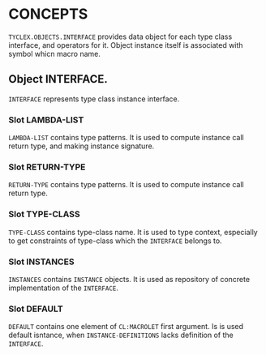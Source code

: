 # CONCEPTS
`TYCLEX.OBJECTS.INTERFACE` provides data object for each type class interface, and operators for it.
Object instance itself is associated with symbol whicn macro name.
## Object INTERFACE.
`INTERFACE` represents type class instance interface.
### Slot LAMBDA-LIST
`LAMBDA-LIST` contains type patterns.
It is used to compute instance call return type, and making instance signature.
### Slot RETURN-TYPE
`RETURN-TYPE` contains type patterns.
It is used to compute instance call return type.
### Slot TYPE-CLASS
`TYPE-CLASS` contains type-class name.
It is used to type context, especially to get constraints of type-class which the `INTERFACE` belongs to.
### Slot INSTANCES
`INSTANCES` contains `INSTANCE` objects.
It is used as repository of concrete implementation of the `INTERFACE`.
### Slot DEFAULT
`DEFAULT` contains one element of `CL:MACROLET` first argument.
Is is used default isntance, when `INSTANCE-DEFINITIONS` lacks definition of the `INTERFACE`.
